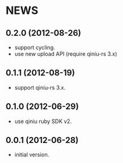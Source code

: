 # NEWS

## 0.2.0 (2012-08-26)

* support cycling.
* use new upload API (require qiniu-rs 3.x)

## 0.1.1 (2012-08-19)

* support qiniu-rs 3.x.

## 0.1.0 (2012-06-29)

* use qiniu ruby SDK v2.

## 0.0.1 (2012-06-28)

* initial version.
